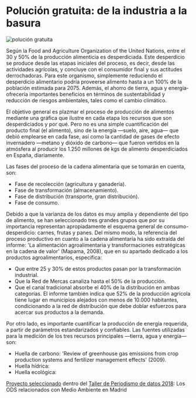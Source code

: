 # Polución gratuita: de la industria a la basura

![polución gratuita](https://www.medialab-prado.es/sites/default/files/styles/imagenes_medianas/public/2018-03/poluci%C3%B3n%20gratuita1.png?itok=uI6zdwoi)

Según la Food and Agriculture Organization of the United Nations, entre el 30 y 50% de la producción alimenticia es desperdiciada. Este desperdicio se produce desde las etapas iniciales del proceso, es decir, desde las actividades agrícolas, y concluye con el consumidor final y sus actitudes derrochadoras.  Para este organismo, simplemente reduciendo el desperdicio alimentario podría proveerse alimento hasta a un 100% de la población estimada para 2075. Además, el ahorro de tierra, agua y energía­ ofrecería importantes beneficios en términos de sustentabilidad y reducción de riesgos ambientales, tales como el cambio climático. 

El objetivo general es plazmar el proceso de producción de alimentos mediante una gráfica que ilustre en cada etapa los recursos que son desperdiciados y por qué.   Pero no es una simple cuantificación del producto final (el alimento), sino de la energía —suelo, aire, agua— que debió emplearse en cada fase, así como la cantidad de gases de efecto invernadero  —metano y dióxido de carbono— que fueron vertidos en la atmósfera al producir los 1.250 millones de kgs de alimento desperdiciados en España, diariamente.

Las fases del proceso de la cadena alimentaria que se tomarán en cuenta, son:
* Fase de recolección (agricultura y ganadería).
* Fase de transformación (almacenamiento).
* Fase de distribución (transporte, gran distribución).
* Fase de consumo.

Debido a que la varianza de los datos es muy amplia y dependiente del tipo de alimento, se han seleccionado tres grandes grupos que por su importancia representan apropiadamente el esquema general de consumo-desperdicio: carnes, frutas y panes. Del mismo modo, la referencia del proceso productivo en cuanto a la cadena alimentaria ha sido extraída del informe: 'La alimentación agroalimentaria y transformaciones estratégicas en la cadena de valor' (Mapama, 2008), que en su apartado dedicado a los productos agroalimentarios, especifica:
* Que entre 25 y 30% de estos productos pasan por la transformación industrial.
* Que la Red de Mercas canaliza hasta el 50% de la producción.
* Que el canal tradicional absorbe el 40% de la distribución en ambas categorías.
El informe también indica que 52% de la producción agrícola tiene lugar en municipios alejados con menos de 10.000 habitantes, condicionando a la red de distribución que debe doblar esfuerzos para acercar sus productos a la demanda. 

Por otro lado, es importante cuantificar la producción de energía requerida, a partir de parámetros estandarizados y confiables. Las fuentes utilizadas para la medición de los tres recursos principales —tierra, agua y energía— son:
* Huella de carbono: 'Review of greenhouse gas emissions from crop production systems and fertilizer management effects' (2009). 
* Huella hídrica:
* Huella ecológica: 

[Proyecto seleccionado](https://www.medialab-prado.es/proyectos/polucion-gratuita-de-la-industria-la-basura) dentro del [Taller de Periodismo de datos 2018](https://www.medialab-prado.es/programas/taller-de-periodismo-de-datos-2018-los-ods-relacionados-con-el-medio-ambiente-en-madrid): Los ODS relacionados con Medio Ambiente en Madrid



